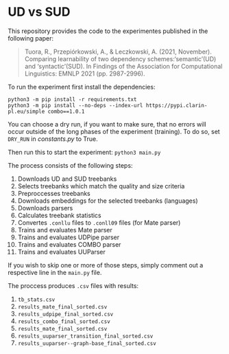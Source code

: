 # UD vs SUD
This repository provides the code to the experimentes published in the following paper:

>Tuora, R., Przepiórkowski, A., & Leczkowski, A. (2021, November). Comparing learnability of two dependency schemes:‘semantic’(UD) and ‘syntactic’(SUD). In Findings of the Association for Computational Linguistics: EMNLP 2021 (pp. 2987-2996).


To run the experiment first install the dependencies:
```
python3 -m pip install -r requirements.txt
python3 -m pip install --no-deps --index-url https://pypi.clarin-pl.eu/simple combo==1.0.1

```

You can choose a dry run, if you want to make sure, that no errors will occur outside of the long phases of the experiment (training). To do so, set `DRY_RUN` in *constants.py* to True.

Then run this to start the experiment:
`python3 main.py`

The process consists of the following steps:
1. Downloads UD and SUD treebanks
2. Selects treebanks which match the quality and size criteria
3. Preproccesses treebanks
4. Downloads embeddings for the selected treebanks (languages)
5. Downloads parsers
6. Calculates treebank statistics
7. Convertes `.conllu` files to `.conll09` files (for Mate parser)
8. Trains and evaluates Mate parser
9. Trains and evaluates UDPipe parser
10. Trains and evaluates COMBO parser
11. Trains and evaluates UUParser

If you wish to skip one or more of those steps, simply comment out a respective line in the `main.py` file.


The proccess produces `.csv` files with results:
1. `tb_stats.csv`
2. `results_mate_final_sorted.csv`
3. `results_udpipe_final_sorted.csv`
4. `results_combo_final_sorted.csv`
5. `results_mate_final_sorted.csv`
6. `results_uuparser_transition_final_sorted.csv`
7. `results_uuparser--graph-base_final_sorted.csv`
